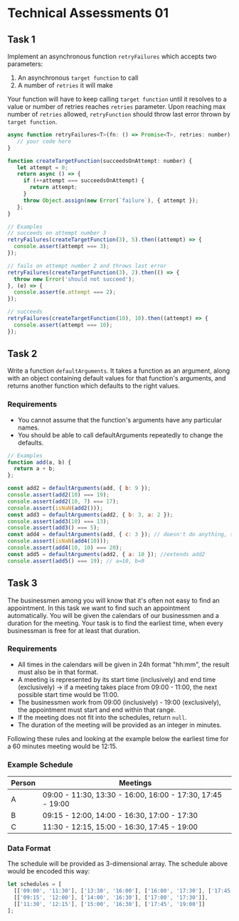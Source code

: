 # Technical Assessments 01


## Task 1
Implement an asynchronous function `retryFailures` which accepts two parameters:

1. An asynchronous `target function` to call
2. A number of `retries` it will make

Your function will have to keep calling `target function` until it resolves to a value or number of retries reaches `retries` parameter. Upon reaching max number of `retries` allowed, `retryFunction` should throw last error thrown by `target function`.

```js
async function retryFailures<T>(fn: () => Promise<T>, retries: number): Promise<T> {
   // your code here
}

function createTargetFunction(succeedsOnAttempt: number) {
   let attempt = 0;
   return async () => {
     if (++attempt === succeedsOnAttempt) {
       return attempt;
     }
     throw Object.assign(new Error(`failure`), { attempt });
   };
}
```

```js             
// Examples
// succeeds on attempt number 3
retryFailures(createTargetFunction(3), 5).then((attempt) => {
  console.assert(attempt === 3);
});

// fails on attempt number 2 and throws last error
retryFailures(createTargetFunction(3), 2).then(() => {
  throw new Error('should not succeed');
}, (e) => {
  console.assert(e.attempt === 2);
});

// succeeds
retryFailures(createTargetFunction(10), 10).then((attempt) => {
  console.assert(attempt === 10);
});
```

## Task 2
Write a function `defaultArguments`. It takes a function as an argument, along with an object containing default values for that function's arguments, and returns another function which defaults to the right values.

### Requirements

* You cannot assume that the function's arguments have any particular names.
* You should be able to call defaultArguments repeatedly to change the defaults.

```js
// Examples
function add(a, b) {
  return a + b;
};

const add2 = defaultArguments(add, { b: 9 });
console.assert(add2(10) === 19);
console.assert(add2(10, 7) === 17);
console.assert(isNaN(add2()));
const add3 = defaultArguments(add2, { b: 3, a: 2 });
console.assert(add3(10) === 13);
console.assert(add3() === 5);
const add4 = defaultArguments(add, { c: 3 }); // doesn't do anything, since c isn't the same as the argument names on the function
console.assert(isNaN(add4(10)));
console.assert(add4(10, 10) === 20);
const add5 = defaultArguments(add2, { a: 10 }); //extends add2
console.assert(add5() === 19); // a=10, b=9
```

## Task 3
The businessmen among you will know that it's often not easy to find an appointment. In this task we want to find such an appointment automatically. You will be given the calendars of our businessmen and a duration for the meeting. Your task is to find the earliest time, when every businessman is free for at least that duration.

### Requirements

* All times in the calendars will be given in 24h format "hh:mm", the result must also be in that format.
* A meeting is represented by its start time (inclusively) and end time (exclusively) -> if a meeting takes place from 09:00 - 11:00, the next possible start time would be 11:00.
* The businessmen work from 09:00 (inclusively) - 19:00 (exclusively), the appointment must start and end within that range.
* If the meeting does not fit into the schedules, return `null`.
* The duration of the meeting will be provided as an integer in minutes.

Following these rules and looking at the example below the earliest time for a 60 minutes meeting would be 12:15.

### Example Schedule
     
| Person | Meetings                                           |
|--------|---------------------------------------------------|
| A      | 09:00 - 11:30, 13:30 - 16:00, 16:00 - 17:30, 17:45 - 19:00 |
| B      | 09:15 - 12:00, 14:00 - 16:30, 17:00 - 17:30            |
| C      | 11:30 - 12:15, 15:00 - 16:30, 17:45 - 19:00           |


### Data Format

The schedule will be provided as 3-dimensional array. The schedule above would be encoded this way:

```js
let schedules = [
  [['09:00', '11:30'], ['13:30', '16:00'], ['16:00', '17:30'], ['17:45', '19:00']],
  [['09:15', '12:00'], ['14:00', '16:30'], ['17:00', '17:30']],
  [['11:30', '12:15'], ['15:00', '16:30'], ['17:45', '19:00']]
];
```